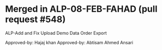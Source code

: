 # Merged in ALP-08-FEB-FAHAD (pull request #548)

ALP-Add and Fix Upload Demo Data Order Export

Approved-by: Hajaj khan
Approved-by: Abtisam Ahmed Ansari
